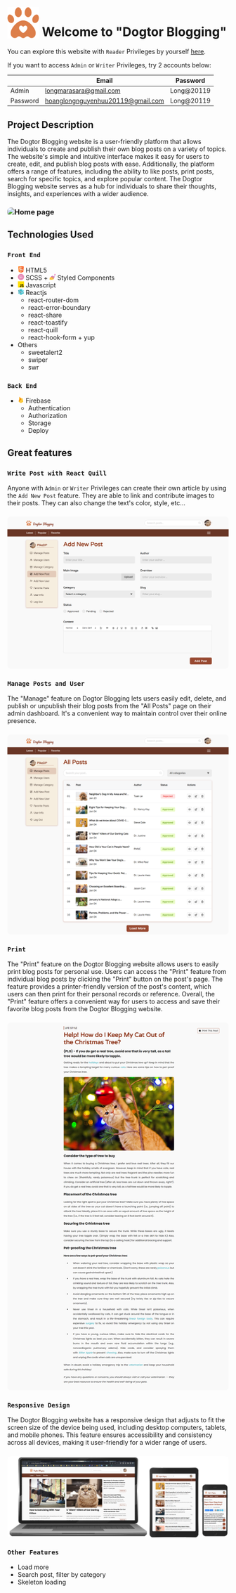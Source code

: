 # <img src="https://github.com/Marcus20119/IMAGES/blob/main/dogtor_blogging/logo-dogtor-blogging.png?raw=true" alt="logo" style="transform:translateY(5px);display:inline-block;width:72px;"></img> Welcome to "Dogtor Blogging"

You can explore this website with `Reader` Privileges by yourself [here](https://monkey-blogging-4878f.web.app).

If you want to access `Admin` or `Writer` Privileges, try 2 accounts below:
 
|           | Email                              | Password    |
| --------- | ---------------------------------- | ------------|
| Admin     | longmarasara@gmail.com             | Long@20119  |
| Password  | hoanglongnguyenhuu20119@gmail.com  | Long@20119  |

## Project Description

The Dogtor Blogging website is a user-friendly platform that allows individuals to create and publish their own blog posts on a variety of topics. The website's simple and intuitive interface makes it easy for users to create, edit, and publish blog posts with ease. Additionally, the platform offers a range of features, including the ability to like posts, print posts, search for specific topics, and explore popular content. The Dogtor Blogging website serves as a hub for individuals to share their thoughts, insights, and experiences with a wider audience.

### <img src="https://github.com/Marcus20119/IMAGES/blob/main/dogtor_blogging/dogtor-home-page.png?raw=true" alt="Home page" style="display:block;border-radius:8px;"></img>

## Technologies Used

### `Front End`

- <img src="https://github.com/Marcus20119/IMAGES/blob/main/icons/html.png?raw=true" alt="HTML5" style="width:14px;"/> HTML5
- <img src="https://github.com/Marcus20119/IMAGES/blob/main/icons/scss.png?raw=true" alt="SCSS" style="width:14px;"/> SCSS + <img src="https://github.com/Marcus20119/IMAGES/blob/main/icons/styled-components-2.png?raw=true" alt="Tailwind" style="width:14px;"/> Styled Components
- <img src="https://github.com/Marcus20119/IMAGES/blob/main/icons/javascript.png?raw=true" alt="JS" style="width:14px;"/> Javascript
- <img src="https://github.com/Marcus20119/IMAGES/blob/main/icons/react.png?raw=true" alt="React" style="width:14px;"/> Reactjs
  - react-router-dom 
  - react-error-boundary
  - react-share
  - react-toastify
  - react-quill
  - react-hook-form + yup
- Others
  - sweetalert2
  - swiper
  - swr

### `Back End`

- <img src="https://github.com/Marcus20119/IMAGES/blob/main/icons/firebase.png?raw=true" alt="Supabase" style="width:14px;"/> Firebase
  - Authentication
  - Authorization
  - Storage
  - Deploy

## Great features

### `Write Post with React Quill`

Anyone with `Admin` or `Writer` Privileges can create their own article by using the `Add New Post` feature. They are able to link and contribute images to their posts. They can also change the text's color, style, etc...

### <img src="https://github.com/Marcus20119/IMAGES/blob/main/dogtor_blogging/dogtor-new-post.png?raw=true" alt="Explore" style="display:block;border-radius:8px;"></img>

### `Manage Posts and User`

The "Manage" feature on Dogtor Blogging lets users easily edit, delete, and publish or unpublish their blog posts from the "All Posts" page on their admin dashboard. It's a convenient way to maintain control over their online presence.

### <img src="https://github.com/Marcus20119/IMAGES/blob/main/dogtor_blogging/dogtor-posts-2.png?raw=true" alt="Posts" style="display:block;border-radius:8px;"></img>

### `Print`

The "Print" feature on the Dogtor Blogging website allows users to easily print blog posts for personal use. Users can access the "Print" feature from individual blog posts by clicking the "Print" button on the post's page. The feature provides a printer-friendly version of the post's content, which users can then print for their personal records or reference. Overall, the "Print" feature offers a convenient way for users to access and save their favorite blog posts from the Dogtor Blogging website.

### <img src="https://github.com/Marcus20119/IMAGES/blob/main/dogtor_blogging/dogtor-print.png?raw=true" alt="Print" style="display:block;border-radius:8px;"></img>

### `Responsive Design`

The Dogtor Blogging website has a responsive design that adjusts to fit the screen size of the device being used, including desktop computers, tablets, and mobile phones. This feature ensures accessibility and consistency across all devices, making it user-friendly for a wider range of users.

### <img src="https://github.com/Marcus20119/IMAGES/blob/main/dogtor_blogging/logo-dogtor-responsive.png?raw=true" alt="Responsive" style="display:block;border-radius:8px;"></img>

### `Other Features`

- Load more
- Search post, filter by category
- Skeleton loading
